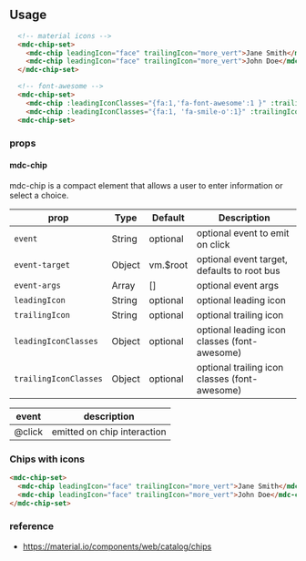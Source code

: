 ## Usage

```html
  <!-- material icons -->
  <mdc-chip-set>
    <mdc-chip leadingIcon="face" trailingIcon="more_vert">Jane Smith</mdc-chip>
    <mdc-chip leadingIcon="face" trailingIcon="more_vert">John Doe</mdc-chip>
  </mdc-chip-set>

  <!-- font-awesome -->
  <mdc-chip-set>
    <mdc-chip :leadingIconClasses="{fa:1,'fa-font-awesome':1 }" :trailingIconClasses="{fa:1,'fa-ellipsis-v':1}">Jane Smith</mdc-chip>
    <mdc-chip :leadingIconClasses="{fa:1, 'fa-smile-o':1}" :trailingIconClasses="{fa:1, 'fa-ellipsis-v':1}">John Doe</mdc-chip>
  <mdc-chip-set>
```

### props

#### mdc-chip

mdc-chip is a compact element that allows a user to enter information or select a choice.

| prop                  | Type   | Default  | Description                                   |
| --------------------- | ------ | -------- | --------------------------------------------- |
| `event`               | String | optional | optional event to emit on click               |
| `event-target`        | Object | vm.$root | optional event target, defaults to root bus   |
| `event-args`          | Array  | []       | optional event args                           |
| `leadingIcon`         | String | optional | optional leading icon                         |
| `trailingIcon`        | String | optional | optional trailing icon                        |
| `leadingIconClasses`  | Object | optional | optional leading icon classes (font-awesome)  |
| `trailingIconClasses` | Object | optional | optional trailing icon classes (font-awesome) |

| event  | description                 |
|--------|-----------------------------|
| @click | emitted on chip interaction |

### Chips with icons

```html
<mdc-chip-set>
  <mdc-chip leadingIcon="face" trailingIcon="more_vert">Jane Smith</mdc-chip>
  <mdc-chip leadingIcon="face" trailingIcon="more_vert">John Doe</mdc-chip>
</mdc-chip-set>
```

### reference

* <https://material.io/components/web/catalog/chips>
